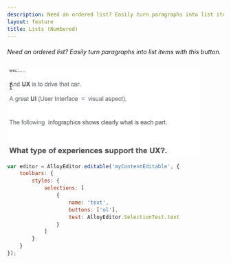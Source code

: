 ```yaml
---
description: Need an ordered list? Easily turn paragraphs into list items with this button.
layout: feature
title: Lists (Numbered)
---
```

###### Need an ordered list? Easily turn paragraphs into list items with this button.

<div class="thumbnail">
  <img class="img img-polaroid" src="/images/features/button-ol.gif"/>
</div>

```javascript
var editor = AlloyEditor.editable('myContentEditable', {
	toolbars: {
		styles: {
			selections: [
				{
					name: 'text',
					buttons: ['ol'],
					test: AlloyEditor.SelectionTest.text
				}
			]
		}
	}
});
```